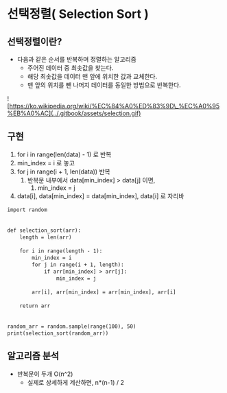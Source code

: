 # 선택정렬\( Selection Sort \)

## 선택정렬이란? 

* 다음과 같은 순서를 반복하며 정렬하는 알고리즘
  * 주어진 데이터 중 최솟값을 찾는다.
  * 해당 최솟값을 데이터 맨 앞에 위치한 값과 교체한다.
  * 맨 앞의 위치를 뺀 나머지 데이터를 동일한 방법으로 반복한다.

![https://ko.wikipedia.org/wiki/%EC%84%A0%ED%83%9D\_%EC%A0%95%EB%A0%AC](../.gitbook/assets/selection.gif)



## 구현

1. for i in range\(len\(data\) - 1\) 로 반복
2. min\_index = i 로 놓고
3. for j in range\(i + 1, len\(data\)\) 반복
   1. 반복문 내부에서 data\[min\_index\] &gt; data\[j\] 이면,
      1. min\_index = j
4. data\[i\], data\[min\_index\] = data\[min\_index\], data\[i\] 로 자리바

```text
import random


def selection_sort(arr):
    length = len(arr)

    for i in range(length - 1):
        min_index = i
        for j in range(i + 1, length):
            if arr[min_index] > arr[j]:
                min_index = j

        arr[i], arr[min_index] = arr[min_index], arr[i]

    return arr


random_arr = random.sample(range(100), 50)
print(selection_sort(random_arr))
```



## 알고리즘 분석

* 반복문이 두개 O\(n^2\)
  * 실제로 상세하게 계산하면, n\*\(n-1\) / 2



